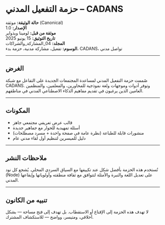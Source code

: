 # حزمة التفعيل المدني – CADANS

**حالة الوثيقة:** موثقة (Canonical)  
**الإصدار:** 1.0  
**موثقة من قبل:** لومينا ويذواير  
**تاريخ التوثيق:** 15 يونيو 2025  
**المجلد:** 04_المشاركة_والشراكات  
**الوسوم:** تفعيل، مشاركة مدنية، حزمة بدء، CADANS، تواصل مدني

---

## الغرض

صُممت حزمة التفعيل المدني لمساعدة المجتمعات الجديدة على التفاعل مع شبكة CADANS. وتوفر أدوات وموجهات ولغة نموذجية للمحاورين، والمعلمين، والمنظمين العامين الذين يرغبون في تقديم مفاهيم الذكاء الاصطناعي المدني في مناطقهم.

---

## المكونات

- قالب عرض تعريفي مجتمعي جاهز  
- أسئلة تمهيدية للحوار مع جماهير جديدة  
- منشورات قابلة للطباعة (نظرة عامة في صفحة واحدة + مسرد مصطلحات)  
- دليل للميسرين لتنظيم أول لقاء مدني عام

---

## ملاحظات النشر

تُستخدم هذه الحزمة بأفضل شكل عند تكييفها مع السياق السردي المحلي. يُشجع كل نود (Node) على تعديل اللغة والنبرة والأمثلة لتتوافق مع ثقافة منطقته وأولوياتها وإيقاعها المدني.

---

## تنبيه من الكانون

لا تهدف هذه الحزمة إلى الإقناع أو الاستقطاب. بل تهدف إلى فتح مساحة — بشكل أخلاقي، ومتيسر، وواضح — للاستكشاف المشترك.
